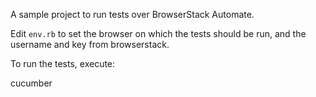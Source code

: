 A sample project to run tests over BrowserStack Automate.

Edit `env.rb` to set the browser on which the tests
should be run, and the username and key from browserstack.

To run the tests, execute:

cucumber